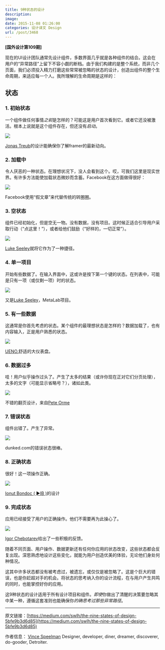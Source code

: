```yaml
---
title: 9种状态的设计
description: 
image: 
date: 2015-11-08 01:26:00
categories: 设计译文 Design
url: /post/3468
---
```


**[国外设计第109期]**

现在的UI设计团队通常先设计组件，多数界面几乎就是各种组件的结合。这会在用户的“异常路径”上留下不容小觑的断档。由于我们构建的是整个系统，而非几个页面，我们必须投入精力打磨这些常常被忽略的状态的设计，创造出组件的整个生命周期，来适应每一个人。我所理解的生命周期是这样的：

## 状态

### 1. **初始状态**

一个组件做任何事情*之前*是怎样的？可能这是用户首次看到它。或者它还没被激活。根本上说就是这个组件存在，但还没有*启动*。

![](https://cdn.victor42.work/posts/2015-11/11-08/1-LNyqFzjiRNkqw186I2_YtQ.png)

[Jonas Treub](https://dribbble.com/jonastreub)的设计能确保你了解framer的最新动向。

### 2. **加载中**

令人厌恶的一种状态。在理想状况下，没人会看到这个。哎，可我们这里是现实世界。有许多方法能使加载状态微妙而含蓄。Facebook在这方面做得很好：

![](https://cdn.victor42.work/posts/2015-11/11-08/1-TpIehvczESpOJD7yQ3HF2g.gif)

Facebook使用“假文章”来代替传统的转圈圈。

### 3. **空状态**

组件已经初始化，但是空无一物。没有数据，没有项目。这时候正适合引导用户采取行动（“点这里！”），或者给他们鼓励（“好样的，一切正常”）。

![](https://cdn.victor42.work/posts/2015-11/11-08/1-IoVJzoP3v9_16IdpK9ww3g.png)

[Luke Seeley](https://dribbble.com/lukees)就将它作为了一种捷径。

### 4. **单一项目**

开始有些数据了。在输入界面中，这或许是按下第一个键的状态。在列表中，可能是只有一项（或仅剩一项）时的状态。

![](https://cdn.victor42.work/posts/2015-11/11-08/1-fnfAL-lYn5V4ulHM2f3vWg.png)

又是[Luke Seeley](https://dribbble.com/lukees)，MetaLab项目。

### 5. **有一些数据**

这通常是你首先考虑的状态。某个组件的最理想状态是怎样的？数据加载了，也有内容输入，正是用户熟悉的状态。

![](https://cdn.victor42.work/posts/2015-11/11-08/1-js-IckIHrUTT5KtZtiENSQ.png)

[UENO.](https://dribbble.com/teams/ueno)舒适的大仪表盘。

### 6. **数据过多**

哇！用户似乎操作过头了。产生了太多的结果（或许你现在正对它们分页处理），太多的文字（可能显示省略号？），诸如此类。

![](https://cdn.victor42.work/posts/2015-11/11-08/1-dp8v6F66fu5tfa4Dq_c31Q.png)

不错的翻页设计，来自[Pete Orme](https://dribbble.com/ormeski)

### 7. **错误状态**

组件出错了。产生了异常。

![](https://cdn.victor42.work/posts/2015-11/11-08/1-sk90HfKPbvisYcFsYjMm0A.png)

dunked.com的错误状态很棒。

### 8. **正确状态**

很好！这一项操作正确。

![](https://cdn.victor42.work/posts/2015-11/11-08/1-D8fkoQeLLFx1TNt5lBS0GA.png)

[Ionut Bondoc ( ►IB )](https://dribbble.com/IonutBondoc)的设计

### 9. **完成状态**

应用已经接受了用户的正确操作。他们不需要再为此操心了。

![](https://cdn.victor42.work/posts/2015-11/11-08/1-r6NdBjvStCqOWe4orT7bNQ.gif)

[Igor Chebotarev](https://dribbble.com/IgorCheb)给出了一些积极的反馈。

随着不同页面、用户操作、数据更新还有任何你应用的状态改变，这些状态都会反复出现。深思熟虑地设计这些变化，就能为用户创造优美的体验，无论他们身处何种情况。

这其中许多状态都没有被考虑过，被遗忘，或仅仅是被忽略了。这是个巨大的错误，也是你赶超对手的机会。将状态的思考纳入你的设计流程，在与用户产生共鸣的同时，也能掌控好你的应用。

这9种状态的设计适用于所有设计项目和组件。*即使*你做出了清醒的决策要忽略其中某一种，遵循这套准则也能确保你*的确思考过那些异常路径*。

---

原文链接：[https://medium.com/swlh/the-nine-states-of-design-5bfe9b3d6d85](https://medium.com/swlh/the-nine-states-of-design-5bfe9b3d6d85)

作者信息：
[Vince Speelman](https://medium.com/@vinspee)
Designer, developer, diner, dreamer, discoverer, do-gooder, Detroiter.